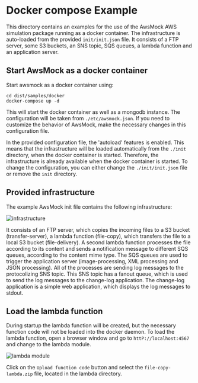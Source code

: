 # Docker compose Example

This directory contains an examples for the use of the AwsMock AWS simulation package running as a docker container.
The infrastructure is auto-loaded from the provided ```init/init.json``` file. It consists of a FTP server, some S3
buckets, an SNS topic, SQS queues, a lambda function and an application server.

## Start AwsMock as a docker container

Start awsmock as a docker container using:

```
cd dist/samples/docker
docker-compose up -d
```

This will start the docker container as well as a mongodb instance. The configuration will be taken from
```./etc/awsmock.json```. If you need to customize the behavior of AwsMock, make the necessary changes in this
configuration file.

In the provided configuration file, the 'autoload' features is enabled. This means that the infrastructure will be
loaded automatically from the ```./init``` directory, when the docker container is started. Therefore, the
infrastructure is already available when the docker container is started. To change the configuration, you can
either change the ```./init/init.json``` file or remove the ```init``` directory.

## Provided infrastructure

The example AwsMock init file contains the following infrastructure:

![infrastructure](./img/infrastructure.png "Infrastructure")

It consists of an FTP server, which copies the incoming files to a S3 bucket (transfer-server), a lambda function
(file-copy), which transfers the file to a local S3 bucket (file-delivery). A second lambda function processes the
file according to its content and sends a notification message to different SQS queues, according to the content mime
type. The SQS queues are used to trigger the application server (image-processing, XML processing and JSON processing).
All of the processes are sending log messages to the protocolizing SNS topic. This SNS topic has a fanout queue, which
is used to send the log messages to the change-log application. The change-log application is a simple web application,
which displays the log messages to stdout.

## Load the lambda function

During startup the lambda function will be created, but the necessary function code will not be loaded into the docker
daemon. To load the lambda function, open a browser window and go to ```httP://localhost:4567``` and change to the
lambda module.

![lambda module](./img/lambda_module.png "Lambda Module")

Click on the ```Upload function code``` button and select the ```file-copy-lambda.zip``` file, located in the lambda
directory.
